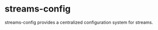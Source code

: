 streams-config
==============

streams-config provides a centralized configuration system for streams.